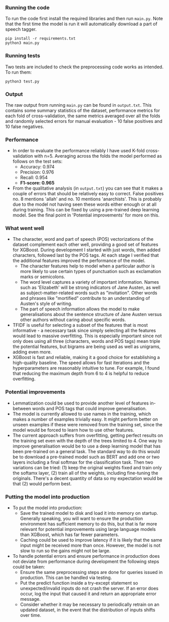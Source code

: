 ### Running the code
To run the code first install the required libraries and then run `main.py`. Note that the first time the model is run it will automatically download a part of speech tagger.
```
pip install -r requirements.txt
python3 main.py
```

### Running tests
Two tests are included to check the preprocessing code works as intended. To run them:
```
python3 test.py
```

### Output
The raw output from running `main.py` can be found in `output.txt`. This contains some summary statistics of the dataset, performance metrics for each fold of cross-validation, the same metrics averaged over all the folds and randomly selected errors for manual evaluation - 10 false positives and 10 false negatives.

### Performance
- In order to evaluate the performance reliably I have used K-fold cross-validation with n=5. Averaging across the folds the model performed as follows on the test sets:
  - Accuracy: 0.974
  - Precision: 0.976
  - Recall: 0.954
  - **F1-score: 0.965**
- From the qualitative analysis (in `output.txt`) you can see that it makes a couple of errors that should be relatively easy to correct. False positives no. 8 mentions 'allah' and no. 10 mentions 'anarchists'. This is probably due to the model not having seen these words either enough or at all during training. This can be fixed by using a pre-trained deep learning model. See the final point in 'Potential improvements' for more on this.

### What went well
- The character, word and part of speech (POS) vectorizations of the dataset complement each other well, providing a good set of features for XGBoost. During development I started with just words, then added characters, followed last by the POS tags. At each stage I verified that the additional features improved the performance of the model.
  - The character features help to model when a particular author is more likely to use certain types of punctuation such as exclamation marks or semicolons.
  - The word level captures a variety of important information. Names such as 'Elizabeth' will be strong indicators of Jane Austen, as well as subject-matter-related words such as "invitation". Other words and phrases like "mortified" contribute to an understanding of Austen's style of writing.
  - The part of speech information allows the model to make generalisations about the sentence structure of Jane Austen versus other authors without caring about specific words.
- TFIDF is useful for selecting a subset of the features that is most informative - a necessary task since simply selecting all the features would lead to massive overfitting. This is especially important since not only does using all three (characters, words and POS tags) mean triple the potential features, but bigrams are being used as well as unigrams, adding even more.
- XGBoost is fast and reliable, making it a good choice for establishing a high-quality baseline. The speed allows for fast iterations and the hyperparameters are reasonably intuitive to tune. For example, I found that reducing the maximum depth from 6 to 4 is helpful to reduce overfitting.

### Potential improvements
- Lemmatization could be used to provide another level of features in-between words and POS tags that could improve generalisation.
- The model is currently allowed to use names in the training, which makes a number of examples trivially easy. It might perform better on unseen examples if these were removed from the training set, since the model would be forced to learn how to use other features.
- The current approach suffers from overfitting, getting perfect results on the training set even with the depth of the trees limited to 4. One way to improve generalisation would be to use a deep learning model that has been pre-trained on a general task. The standard way to do this would be to download a pre-trained model such as BERT and add one or two layers including a final softmax for the classification task. Then two variations can be tried: (1) keep the original weights fixed and train only the softamx layer, (2) train all of the weights, including fine-tuning the originals. There's a decent quantity of data so my expectation would be that (2) would perform best.

### Putting the model into production
- To put the model into production:
  - Save the trained model to disk and load it into memory on startup. Generally speaking, you will want to ensure the production environment has sufficient memory to do this, but that is far more relevant for potential improvements using large language models than XGBoost, which has far fewer parameters.
  - Caching could be used to improve latency if it is likely that the same input might be received more than once. However, the model is not slow to run so the gains might not be large.
- To handle potential errors and ensure performance in production does not deviate from performance during development the following steps could be taken:
  - Ensure the same preprocessing steps are done for queries issued in production. This can be handled via testing.
  - Put the predict function inside a try-except statement so unexpected/invalid inputs do not crash the server. If an error does occur, log the input that caused it and return an appropriate error message.
  - Consider whether it may be necessary to periodically retrain on an updated dataset, in the event that the distribution of inputs shifts over time.